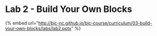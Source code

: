 # Lab 2 - Build Your Own Blocks

{% embed url="http://bjc-nc.github.io/bjc-course/curriculum/03-build-your-own-blocks/labs/lab2.pptx" %}



